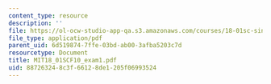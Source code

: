 ```yaml
---
content_type: resource
description: ''
file: https://ol-ocw-studio-app-qa.s3.amazonaws.com/courses/18-01sc-single-variable-calculus-fall-2010/887263248c3f66128de1205f06993524_MIT18_01SCF10_exam1.pdf
file_type: application/pdf
parent_uid: 6d519874-7ffe-03bd-ab00-3afba5203c7d
resourcetype: Document
title: MIT18_01SCF10_exam1.pdf
uid: 88726324-8c3f-6612-8de1-205f06993524
---
```

